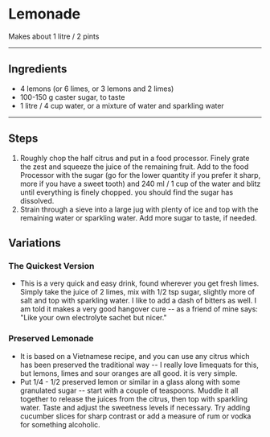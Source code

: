 # Lemonade

Makes about 1 litre / 2 pints

---

## Ingredients

* 4 lemons (or 6 limes, or 3 lemons and 2 limes)
* 100-150 g caster sugar, to taste
* 1 litre / 4 cup water, or a mixture of water and sparkling water

---

## Steps

1.  Roughly chop the half citrus and put in a food processor. Finely grate the zest and squeeze the juice of the remaining fruit. Add to the food Processor with the sugar (go for the lower quantity if you prefer it sharp, more if you have a sweet tooth) and 240 ml / 1 cup of the water and blitz until everything is finely chopped. you should find the sugar has dissolved.
2.  Strain through a sieve into a large jug with plenty of ice and top with the remaining water or sparkling water. Add more sugar to taste, if needed.

## Variations

### The Quickest Version

* This is a very quick and easy drink, found wherever you get fresh limes. Simply take the juice of 2 limes, mix with 1/2 tsp sugar, slightly more of salt and top with sparkling water. I like to add a dash of bitters as well. I am told it makes a very good hangover cure -- as a friend of mine says: "Like your own electrolyte sachet but nicer."

### Preserved Lemonade
* It is based on a Vietnamese recipe, and you can use any citrus which has been preserved the traditional way -- I really love limequats for this, but lemons, limes and sour oranges are all good. it is very simple.
* Put 1/4 - 1/2 preserved lemon or similar in a glass along with some granulated sugar -- start with a couple of teaspoons. Muddle it all together to release the juices from the citrus, then top with sparkling water. Taste and adjust the sweetness levels if necessary. Try adding cucumber slices for sharp contrast or add a measure of rum or vodka for something alcoholic.

